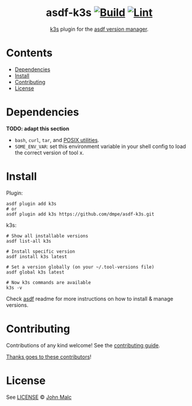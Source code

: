 <div align="center">

# asdf-k3s [![Build](https://github.com/dmpe/asdf-k3s/actions/workflows/build.yml/badge.svg)](https://github.com/dmpe/asdf-k3s/actions/workflows/build.yml) [![Lint](https://github.com/dmpe/asdf-k3s/actions/workflows/lint.yml/badge.svg)](https://github.com/dmpe/asdf-k3s/actions/workflows/lint.yml)

[k3s](https://github.com/dmpe/k3s) plugin for the [asdf version manager](https://asdf-vm.com).

</div>

# Contents

- [Dependencies](#dependencies)
- [Install](#install)
- [Contributing](#contributing)
- [License](#license)

# Dependencies

**TODO: adapt this section**

- `bash`, `curl`, `tar`, and [POSIX utilities](https://pubs.opengroup.org/onlinepubs/9699919799/idx/utilities.html).
- `SOME_ENV_VAR`: set this environment variable in your shell config to load the correct version of tool x.

# Install

Plugin:

```shell
asdf plugin add k3s
# or
asdf plugin add k3s https://github.com/dmpe/asdf-k3s.git
```

k3s:

```shell
# Show all installable versions
asdf list-all k3s

# Install specific version
asdf install k3s latest

# Set a version globally (on your ~/.tool-versions file)
asdf global k3s latest

# Now k3s commands are available
k3s -v
```

Check [asdf](https://github.com/asdf-vm/asdf) readme for more instructions on how to
install & manage versions.

# Contributing

Contributions of any kind welcome! See the [contributing guide](contributing.md).

[Thanks goes to these contributors](https://github.com/dmpe/asdf-k3s/graphs/contributors)!

# License

See [LICENSE](LICENSE) © [John Malc](https://github.com/dmpe/)
